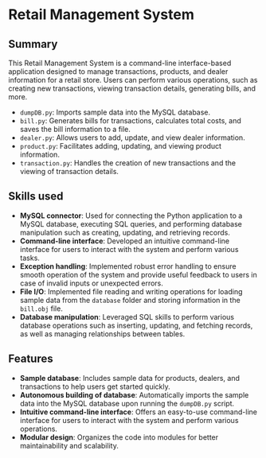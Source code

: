 # Retail Management System

## Summary

This Retail Management System is a command-line interface-based application designed to manage transactions, products, and dealer information for a retail store. Users can perform various operations, such as creating new transactions, viewing transaction details, generating bills, and more.

- `dumpDB.py`: Imports sample data into the MySQL database.
- `bill.py`: Generates bills for transactions, calculates total costs, and saves the bill information to a file.
- `dealer.py`: Allows users to add, update, and view dealer information.
- `product.py`: Facilitates adding, updating, and viewing product information.
- `transaction.py`: Handles the creation of new transactions and the viewing of transaction details.

## Skills used

- **MySQL connector**: Used for connecting the Python application to a MySQL database, executing SQL queries, and performing database manipulation such as creating, updating, and retrieving records.
- **Command-line interface**: Developed an intuitive command-line interface for users to interact with the system and perform various tasks.
- **Exception handling**: Implemented robust error handling to ensure smooth operation of the system and provide useful feedback to users in case of invalid inputs or unexpected errors.
- **File I/O**: Implemented file reading and writing operations for loading sample data from the `database` folder and storing information in the `bill.obj` file.
- **Database manipulation**: Leveraged SQL skills to perform various database operations such as inserting, updating, and fetching records, as well as managing relationships between tables.

## Features

- **Sample database**: Includes sample data for products, dealers, and transactions to help users get started quickly.
- **Autonomous building of database**: Automatically imports the sample data into the MySQL database upon running the `dumpDB.py` script.
- **Intuitive command-line interface**: Offers an easy-to-use command-line interface for users to interact with the system and perform various operations.
- **Modular design**: Organizes the code into modules for better maintainability and scalability.
